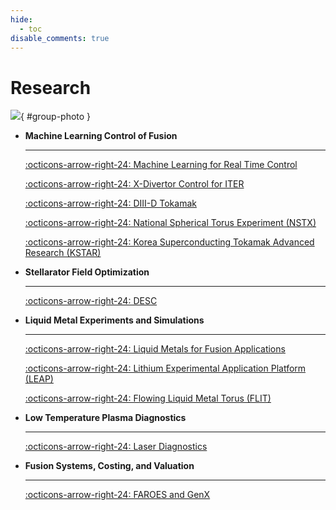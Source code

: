 ```yaml
---
hide:
  - toc
disable_comments: true
---
```


# Research

![](images/research_animation.gif){ #group-photo }

<div class="grid cards" markdown>

-   **Machine Learning Control of Fusion**

    ---

    [:octicons-arrow-right-24: Machine Learning for Real Time Control](machine_learning_control_of_fusion/machine_learning_for_real_time_control.md)

    [:octicons-arrow-right-24: X-Divertor Control for ITER](machine_learning_control_of_fusion/x_divertor_control_for_iter.md)

    [:octicons-arrow-right-24: DIII-D Tokamak](machine_learning_control_of_fusion/diii_d_tokamak.md)

    [:octicons-arrow-right-24: National Spherical Torus Experiment (NSTX)](machine_learning_control_of_fusion/national_spherical_torus_experiment_nstx.md)

    [:octicons-arrow-right-24: Korea Superconducting Tokamak Advanced Research (KSTAR)](machine_learning_control_of_fusion/korea_superconducting_tokamak_advanced_research_kstar.md)


-   **Stellarator Field Optimization**

    ---

    [:octicons-arrow-right-24: DESC](stellarator_optimization/desc.md)
    
-   **Liquid Metal Experiments and Simulations**

    ---

    [:octicons-arrow-right-24: Liquid Metals for Fusion Applications](liquid_metal_experiments_and_simulations/liquid_metals_for_fusion_applications.md)

    [:octicons-arrow-right-24: Lithium Experimental Application Platform (LEAP)](liquid_metal_experiments_and_simulations/lithium_experimental_application_platform_leap.md)

    [:octicons-arrow-right-24: Flowing Liquid Metal Torus (FLIT)](liquid_metal_experiments_and_simulations/flowing_liquid_metal_torus_flit.md)

-   **Low Temperature Plasma Diagnostics**

    ---

    [:octicons-arrow-right-24: Laser Diagnostics](low_temperature_plasma_diagnostics/laser_diagnostics.md)


-   **Fusion Systems, Costing, and Valuation**

    ---

    [:octicons-arrow-right-24: FAROES and GenX](fusion_systems_costing_and_valuation/faroes_and_genx.md)

</div>